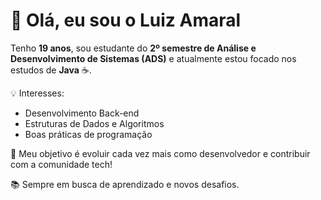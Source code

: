 # 👋 Olá, eu sou o Luiz Amaral

Tenho **19 anos**, sou estudante do **2º semestre de Análise e Desenvolvimento de Sistemas (ADS)** e atualmente estou focado nos estudos de **Java** ☕.  

💡 Interesses:  
- Desenvolvimento Back-end  
- Estruturas de Dados e Algoritmos  
- Boas práticas de programação  

🚀 Meu objetivo é evoluir cada vez mais como desenvolvedor e contribuir com a comunidade tech!  

📚 Sempre em busca de aprendizado e novos desafios.  
